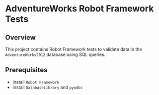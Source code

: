# AdventureWorks Robot Framework Tests

## Overview
This project contains Robot Framework tests to validate data in the `AdventureWorks2012` database using SQL queries.

## Prerequisites
- Install `Robot Framework`
- Install `DatabaseLibrary` and `pyodbc`

